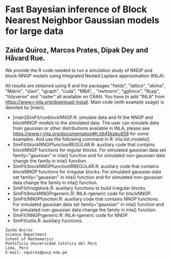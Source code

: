 # Fast Bayesian inference of Block Nearest Neighbor Gaussian models for large data

## Zaida Quiroz, Marcos Prates, Dipak Dey and Håvard Rue.

We provide the R code needed to run a simulation study of NNGP and block-NNGP models using Integrated Nested Laplace approximation (INLA). 

All results are obtained using R and the packages "fields", "lattice", "akima", "Matrix", "slam", "igraph", "coda", "MBA", , "mvtnorm", "ggforce", "Rcpp", "tidyverse" and "raster" all available on CRAN. You have to add "INLA"  from https://www.r-inla.org/download-install.  Main code (with example usage) is denoted by [main]. 


- [main]SimFit/runblockNNGP.R: simulate  data and fit the NNGP and blockNNGP models to the simulated data. The user can simulate data from gaussian or other distributions available in INLA, please see https://www.r-inla.org/documentation#h.ldt45kpbu659 for some examples. And use the following command in R: inla.list.models()
- SimFit/blockNNGPfunctionREGULAR.R: auxiliary code that contains blockNNGP functions for regular blocks. For simulated gaussian data set family="gaussian" in inla() function and for simulated non-gaussian data change the family in inla() function. 
- SimFit/blockNNGPfunctionIRREGULAR.R: auxiliary code that contains blockNNGP functions for irregular blocks.  For simulated gaussian data set family="gaussian" in inla() function and for simulated non-gaussian data change the family in inla() function.
- SimFit/Irregblock.R:  auxiliary functions to build irregular blocks.
- SimFit/blockNNGPrgeneric.R: INLA-rgeneric code for blockNNGP.
- SimFit/NNGPfunction.R: auxiliary code that contains NNGP functions.  For simulated gaussian data set family="gaussian" in inla() function and for simulated non-gaussian data change the family in inla() function.
- SimFit/NNGPrgeneric.R: INLA-rgeneric code for NNGP.
- SimFit/utils.R:  auxiliary functions.


```
Zaida Quiroz
Science Department
School of Mathematics
Pontificia Universidad Católica del Perú
Lima, Perú
E-mail: zquiroz@pucp.edu.pe
```
